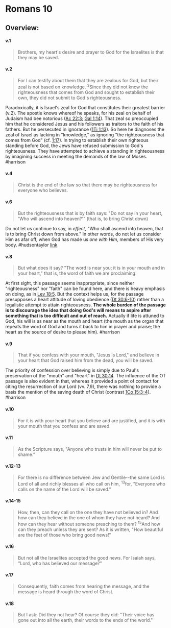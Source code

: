 # Romans 10

## Overview:


#### v.1
>Brothers, my heart's desire and prayer to God for the Israelites is that they may be saved.

#### v.2
>For I can testify about them that they are zealous for God, but their zeal is not based on knowledge. <sup>3</sup>Since they did not know the righteousness that comes from God and sought to establish their own, they did not submit to God's righteousness.

Paradoxically, it is Israel's zeal for God that constitutes their greatest barrier (v.2). The apostle knows whereof he speaks, for his zeal on behalf of Judaism had bee notorious ([Ac 22:3](Acts22#v.3); [Gal 1:14](Galatians1#v.14)). That zeal so preoccupied him that he considered Jesus and his followers as traitors to the faith of his fathers. But he persecuted in ignorance ([1Ti 1:13](1Timothy1#v.13)). So here he diagnoses the zeal of Israel as lacking in "knowledge," as ignoring "the righteousness that comes from God" (cf. [1:17](Romans1#v.17)). In trying to establish their own righteous standing before God, the Jews have refused submission to God's righteousness. They have attempted to achieve a standing in righteousness by imagining success in meeting the demands of the law of Moses.
#harrison 

#### v.4
>Christ is the end of the law so that there may be righteousness for everyone who believes.

#### v.6
>But the righteousness that is by faith says: "Do not say in your heart, 'Who will ascend into heaven?'" (that is, to bring Christ down)

Do not let us continue to say, in _effect_, "Who shall ascend into heaven, that is to bring Christ down from above." In other words, do not let us consider Him as afar off, when God has made us _one with Him_, members of His very body.
#hudsontaylor [link](https://www.wholesomewords.org/missions/biotaylor11.html)

#### v.8
>But what does it say? "The word is near you; it is in your mouth and in your heart," that is, the word of faith we are proclaiming:

At first sight, this passage seems inappropriate, since neither "righteousness" nor "faith" can be found here, and there is heavy emphasis on doing, as in [Lev 18:5](Leviticus18#v.5). But the context helps us, for the passage presupposes a heart attitude of loving obedience ([Dt 30:6-10](Deut30#v.6)) rather than a legalistic attempt to attain righteousness. **The whole burden of the passage is to discourage the idea that doing God's will means to aspire after something that is too difficult and out of reach.** Actually if life is attuned to God, his will is as near as the mouth and heart (the mouth as the organ that repeats the word of God and turns it back to him in prayer and praise; the heart as the source of desire to please him).
#harrison 

#### v.9
>That if you confess with your mouth, "Jesus is Lord," and believe in your heart that God raised him from the dead, you will be saved.

The priority of confession over believing is simply due to Paul's preservation of the "mouth" and "heart" in [Dt 30:14](Deut30#v.14). The influence of the OT passage is also evident in that, whereas it provided a point of contact for citing the resurrection of our Lord (vv. 7,9), there was nothing to provide a basis the mention of the saving death of Christ (contrast [1Co 15:3-4](1Cor15#v.3-4)).
#harrison 

#### v.10
>For it is with your heart that you believe and are justified, and it is with your mouth that you confess and are saved.

#### v.11
>As the Scripture says, "Anyone who trusts in him will never be put to shame."

#### v.12-13
>For there is no difference between Jew and Gentile--the same Lord is Lord of all and richly blesses all who call on him, <sup>13</sup>for, "Everyone who calls on the name of the Lord will be saved."

#### v.14-15
>How, then, can they call on the one they have not believed in? And how can they believe in the one of whom they have not heard? And how can they hear without someone preaching to them? <sup>15</sup>And how can they preach unless they are sent? As it is written, "How beautiful are the feet of those who bring good news!"

#### v.16
>But not all the Israelites accepted the good news. For Isaiah says, "Lord, who has believed our message?"

#### v.17
>Consequently, faith comes from hearing the message, and the message is heard through the word of Christ.

#### v.18
>But I ask: Did they not hear? Of course they did: "Their voice has gone out into all the earth, their words to the ends of the world."





